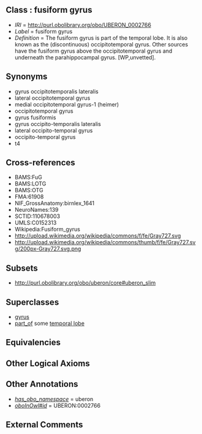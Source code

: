
## Class : fusiform gyrus

 * *IRI* = http://purl.obolibrary.org/obo/UBERON_0002766
 * *Label* = fusiform gyrus
 * *Definition* = The fusiform gyrus is part of the temporal lobe. It is also known as the (discontinuous) occipitotemporal gyrus. Other sources have the fusiform gyrus above the occipitotemporal gyrus and underneath the parahippocampal gyrus. [WP,unvetted].

## Synonyms

 * gyrus occipitotemporalis lateralis
 * lateral occipitotemporal gyrus
 * medial occipitotemporal gyrus-1 (heimer)
 * occipitotemporal gyrus
 * gyrus fusiformis
 * gyrus occipito-temporalis lateralis
 * lateral occipito-temporal gyrus
 * occipito-temporal gyrus
 * t4

## Cross-references

 * BAMS:FuG
 * BAMS:LOTG
 * BAMS:OTG
 * FMA:61908
 * NIF_GrossAnatomy:birnlex_1641
 * NeuroNames:139
 * SCTID:110678003
 * UMLS:C0152313
 * Wikipedia:Fusiform_gyrus
 * http://upload.wikimedia.org/wikipedia/commons/f/fe/Gray727.svg
 * http://upload.wikimedia.org/wikipedia/commons/thumb/f/fe/Gray727.svg/200px-Gray727.svg.png

## Subsets

 * http://purl.obolibrary.org/obo/uberon/core#uberon_slim

## Superclasses

 * [gyrus](../../UBERON/00/UBERON_0000200.md)
 * [part_of](../../BFO/50/BFO_0000050.md) some [temporal lobe](../../UBERON/71/UBERON_0001871.md)

## Equivalencies


## Other Logical Axioms


## Other Annotations

 * *[has_obo_namespace](../../ce/oboInOwl#hasOBONamespace.md)* = uberon
 * *[oboInOwl#id](../../id/oboInOwl#id.md)* = UBERON:0002766

## External Comments

